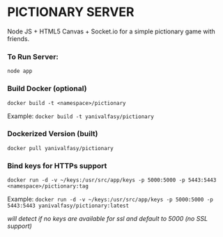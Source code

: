 # PICTIONARY SERVER

Node JS + HTML5 Canvas + Socket.io for a simple pictionary game with friends.

### To Run Server:

  `node app` 

### Build Docker (optional)

`docker build -t <namespace>/pictionary`

Example: `docker build -t yanivalfasy/pictionary`

### Dockerized Version (built)

`docker pull yanivalfasy/pictionary`

### Bind keys for HTTPs support

`docker run -d -v ~/keys:/usr/src/app/keys -p 5000:5000 -p 5443:5443 <namespace>/pictionary:tag`

Example: `docker run -d -v ~/keys:/usr/src/app/keys -p 5000:5000 -p 5443:5443 yanivalfasy/pictionary:latest`

*will detect if no keys are available for ssl and default to 5000 (no SSL support)*
